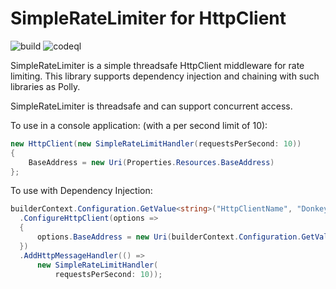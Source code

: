 # SimpleRateLimiter for HttpClient

![build](https://github.com/andyjmorgan/DonkeyWork.Dev.SimpleRateLimiter/actions/workflows/dotnet-build.yml/badge.svg) ![codeql](https://github.com/andyjmorgan/DonkeyWork.Dev.SimpleRateLimiter/actions/workflows/codeql.yml/badge.svg)

SimpleRateLimiter is a simple threadsafe HttpClient middleware for rate limiting. This library supports dependency injection and chaining with such libraries as Polly. 

SimpleRateLimiter is threadsafe and can support concurrent access.

To use in a console application: (with a per second limit of 10):
```cs
new HttpClient(new SimpleRateLimitHandler(requestsPerSecond: 10))
{
    BaseAddress = new Uri(Properties.Resources.BaseAddress)
};
```

To use with Dependency Injection:
```cs
builderContext.Configuration.GetValue<string>("HttpClientName", "DonkeyWork")!)
  .ConfigureHttpClient(options =>
  {
      options.BaseAddress = new Uri(builderContext.Configuration.GetValue<string>("BaseAddress")!);
  })
  .AddHttpMessageHandler(() =>
      new SimpleRateLimitHandler(
          requestsPerSecond: 10));
```
